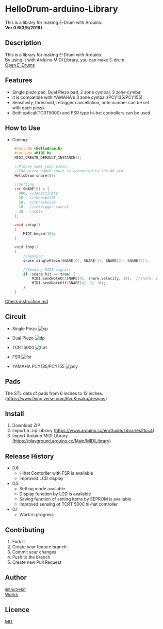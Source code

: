 # HelloDrum-arduino-Library
This is a library for making E-Drum with Arduino.  
**Ver.0.6(3/5/2019)**

## Description

This is a library for making E-Drum with Arduino.  
By using it with Arduino MIDI Library, you can make E-drum.  
[Open E-Drums](https://open-e-drums.tumblr.com/)

## Features

- Single piezo pad, Dual Piezo pad, 2 zone cymbal, 3 zone cymbal
- It is compatible with YAMAHA's 3 zone cymbal.(PCY135/PCY155)
- Sensitivity, threshold, retrigger cancellation, note number can be set with each piezo.
- Both optical(TCRT5000) and FSR type hi-hat controllers can be used.

## How to Use
- Coding:
   ```c++
    #include <hellodrum.h>
    #include <MIDI.h>
    MIDI_CREATE_DEFAULT_INSTANCE();

    //Please name your piezo.
    //The piezo named snare is connected to the A0 pin
    HelloDrum snare(0);

    //Setting
    int SNARE[5] = {
      800, //sensitivity
      20,  //threshold1
      50,  //threshold2
      10,  //retrigger cancel
      38   //note
    }; 

    void setup()
    {
        MIDI.begin(10);
    }

    void loop()
    {
        //Sensing
        snare.singlePiezo(SNARE[0], SNARE[1], SNARE[2], SNARE[3]);

        //Sending MIDI signals
        if (snare.hit == true) {
            MIDI.sendNoteOn(SNARE[4], snare.velocity, 10);  //(note, velocity, channel)
            MIDI.sendNoteOff(SNARE[4], 0, 10);
        }
    }
    ```

[Check instruction.md](https://github.com/RyoKosaka/HelloDrum-arduino-Library/blob/master/instruction.md)

## Circuit
- Single Piezo
![sp](https://github.com/RyoKosaka/HelloDrum-arduino-Library/blob/master/circuit/singlePiezo.png)

- Dual Piezo
![dp](https://github.com/RyoKosaka/HelloDrum-arduino-Library/blob/master/circuit/dualPiezo.png)

- TCRT5000
![tcrt](https://github.com/RyoKosaka/HelloDrum-arduino-Library/blob/master/circuit/TCRT5000.png)

- FSR
![fsr](https://github.com/RyoKosaka/HelloDrum-arduino-Library/blob/master/circuit/FSR.png)

- YAMAHA PCY135/PCY155
![pcy](https://github.com/RyoKosaka/HelloDrum-arduino-Library/blob/master/circuit/YAMAHA_PCY135_155.png)


## Pads

The STL data of pads from 6 inches to 12 inches.(<https://www.thingiverse.com/RyoKosaka/designs>)

## Install

1. Download ZIP
2. Import a .zip Library (<https://www.arduino.cc/en/Guide/Libraries#toc4>)
3. Import Arduino MIDI Library (<https://playground.arduino.cc/Main/MIDILibrary>)

## Release History

* 0.6
   - Hihat Contorller with FSR is available
   - Improved LCD display
* 0.5
   - Setting mode available
   - Display function by LCD is available
   - Saving function of setting items by EEPROM is available
   - Improved sensing of TCRT 5000 hi-hat controller
* 0.1
   - Work in progress

## Contributing

1. Fork it  
2. Create your feature branch
3. Commit your changes
4. Push to the branch
5. Create new Pull Request

## Author

[@tnctrekit](https://twitter.com/tnctrekit)  
[Works](https://www.tumblr.com/blog/ryokosaka)

## Licence

[MIT](http://opensource.org/licenses/mit-license.php)
